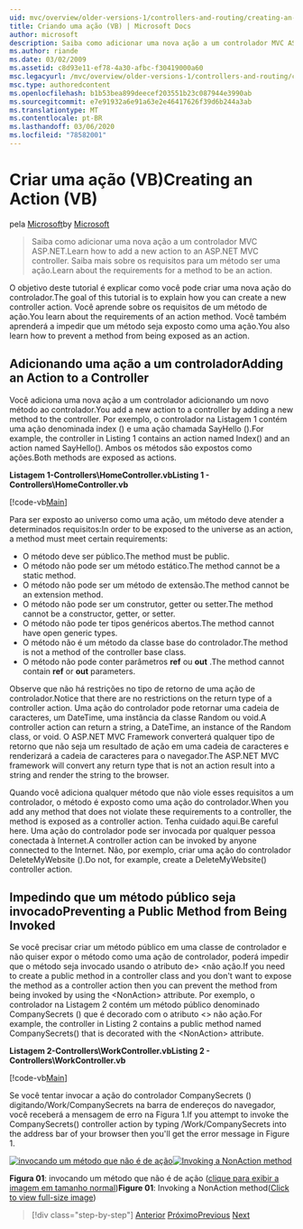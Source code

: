 ```yaml
---
uid: mvc/overview/older-versions-1/controllers-and-routing/creating-an-action-vb
title: Criando uma ação (VB) | Microsoft Docs
author: microsoft
description: Saiba como adicionar uma nova ação a um controlador MVC ASP.NET. Saiba mais sobre os requisitos para um método ser uma ação.
ms.author: riande
ms.date: 03/02/2009
ms.assetid: c8d93e11-ef78-4a30-afbc-f30419000a60
msc.legacyurl: /mvc/overview/older-versions-1/controllers-and-routing/creating-an-action-vb
msc.type: authoredcontent
ms.openlocfilehash: b1b53bea899deecef203551b23c087944e3990ab
ms.sourcegitcommit: e7e91932a6e91a63e2e46417626f39d6b244a3ab
ms.translationtype: MT
ms.contentlocale: pt-BR
ms.lasthandoff: 03/06/2020
ms.locfileid: "78582001"
---
```

# <a name="creating-an-action-vb"></a><span data-ttu-id="10793-104">Criar uma ação (VB)</span><span class="sxs-lookup"><span data-stu-id="10793-104">Creating an Action (VB)</span></span>

<span data-ttu-id="10793-105">pela [Microsoft](https://github.com/microsoft)</span><span class="sxs-lookup"><span data-stu-id="10793-105">by [Microsoft](https://github.com/microsoft)</span></span>

> <span data-ttu-id="10793-106">Saiba como adicionar uma nova ação a um controlador MVC ASP.NET.</span><span class="sxs-lookup"><span data-stu-id="10793-106">Learn how to add a new action to an ASP.NET MVC controller.</span></span> <span data-ttu-id="10793-107">Saiba mais sobre os requisitos para um método ser uma ação.</span><span class="sxs-lookup"><span data-stu-id="10793-107">Learn about the requirements for a method to be an action.</span></span>

<span data-ttu-id="10793-108">O objetivo deste tutorial é explicar como você pode criar uma nova ação do controlador.</span><span class="sxs-lookup"><span data-stu-id="10793-108">The goal of this tutorial is to explain how you can create a new controller action.</span></span> <span data-ttu-id="10793-109">Você aprende sobre os requisitos de um método de ação.</span><span class="sxs-lookup"><span data-stu-id="10793-109">You learn about the requirements of an action method.</span></span> <span data-ttu-id="10793-110">Você também aprenderá a impedir que um método seja exposto como uma ação.</span><span class="sxs-lookup"><span data-stu-id="10793-110">You also learn how to prevent a method from being exposed as an action.</span></span>

## <a name="adding-an-action-to-a-controller"></a><span data-ttu-id="10793-111">Adicionando uma ação a um controlador</span><span class="sxs-lookup"><span data-stu-id="10793-111">Adding an Action to a Controller</span></span>

<span data-ttu-id="10793-112">Você adiciona uma nova ação a um controlador adicionando um novo método ao controlador.</span><span class="sxs-lookup"><span data-stu-id="10793-112">You add a new action to a controller by adding a new method to the controller.</span></span> <span data-ttu-id="10793-113">Por exemplo, o controlador na Listagem 1 contém uma ação denominada index () e uma ação chamada SayHello ().</span><span class="sxs-lookup"><span data-stu-id="10793-113">For example, the controller in Listing 1 contains an action named Index() and an action named SayHello().</span></span> <span data-ttu-id="10793-114">Ambos os métodos são expostos como ações.</span><span class="sxs-lookup"><span data-stu-id="10793-114">Both methods are exposed as actions.</span></span>

<span data-ttu-id="10793-115">**Listagem 1-Controllers\HomeController.vb**</span><span class="sxs-lookup"><span data-stu-id="10793-115">**Listing 1 - Controllers\HomeController.vb**</span></span>

[!code-vb[Main](creating-an-action-vb/samples/sample1.vb)]

<span data-ttu-id="10793-116">Para ser exposto ao universo como uma ação, um método deve atender a determinados requisitos:</span><span class="sxs-lookup"><span data-stu-id="10793-116">In order to be exposed to the universe as an action, a method must meet certain requirements:</span></span>

- <span data-ttu-id="10793-117">O método deve ser público.</span><span class="sxs-lookup"><span data-stu-id="10793-117">The method must be public.</span></span>
- <span data-ttu-id="10793-118">O método não pode ser um método estático.</span><span class="sxs-lookup"><span data-stu-id="10793-118">The method cannot be a static method.</span></span>
- <span data-ttu-id="10793-119">O método não pode ser um método de extensão.</span><span class="sxs-lookup"><span data-stu-id="10793-119">The method cannot be an extension method.</span></span>
- <span data-ttu-id="10793-120">O método não pode ser um construtor, getter ou setter.</span><span class="sxs-lookup"><span data-stu-id="10793-120">The method cannot be a constructor, getter, or setter.</span></span>
- <span data-ttu-id="10793-121">O método não pode ter tipos genéricos abertos.</span><span class="sxs-lookup"><span data-stu-id="10793-121">The method cannot have open generic types.</span></span>
- <span data-ttu-id="10793-122">O método não é um método da classe base do controlador.</span><span class="sxs-lookup"><span data-stu-id="10793-122">The method is not a method of the controller base class.</span></span>
- <span data-ttu-id="10793-123">O método não pode conter parâmetros **ref** ou **out** .</span><span class="sxs-lookup"><span data-stu-id="10793-123">The method cannot contain **ref** or **out** parameters.</span></span>

<span data-ttu-id="10793-124">Observe que não há restrições no tipo de retorno de uma ação de controlador.</span><span class="sxs-lookup"><span data-stu-id="10793-124">Notice that there are no restrictions on the return type of a controller action.</span></span> <span data-ttu-id="10793-125">Uma ação do controlador pode retornar uma cadeia de caracteres, um DateTime, uma instância da classe Random ou void.</span><span class="sxs-lookup"><span data-stu-id="10793-125">A controller action can return a string, a DateTime, an instance of the Random class, or void.</span></span> <span data-ttu-id="10793-126">O ASP.NET MVC Framework converterá qualquer tipo de retorno que não seja um resultado de ação em uma cadeia de caracteres e renderizará a cadeia de caracteres para o navegador.</span><span class="sxs-lookup"><span data-stu-id="10793-126">The ASP.NET MVC framework will convert any return type that is not an action result into a string and render the string to the browser.</span></span>

<span data-ttu-id="10793-127">Quando você adiciona qualquer método que não viole esses requisitos a um controlador, o método é exposto como uma ação do controlador.</span><span class="sxs-lookup"><span data-stu-id="10793-127">When you add any method that does not violate these requirements to a controller, the method is exposed as a controller action.</span></span> <span data-ttu-id="10793-128">Tenha cuidado aqui.</span><span class="sxs-lookup"><span data-stu-id="10793-128">Be careful here.</span></span> <span data-ttu-id="10793-129">Uma ação do controlador pode ser invocada por qualquer pessoa conectada à Internet.</span><span class="sxs-lookup"><span data-stu-id="10793-129">A controller action can be invoked by anyone connected to the Internet.</span></span> <span data-ttu-id="10793-130">Não, por exemplo, criar uma ação do controlador DeleteMyWebsite ().</span><span class="sxs-lookup"><span data-stu-id="10793-130">Do not, for example, create a DeleteMyWebsite() controller action.</span></span>

## <a name="preventing-a-public-method-from-being-invoked"></a><span data-ttu-id="10793-131">Impedindo que um método público seja invocado</span><span class="sxs-lookup"><span data-stu-id="10793-131">Preventing a Public Method from Being Invoked</span></span>

<span data-ttu-id="10793-132">Se você precisar criar um método público em uma classe de controlador e não quiser expor o método como uma ação de controlador, poderá impedir que o método seja invocado usando o atributo de&gt; &lt;não ação.</span><span class="sxs-lookup"><span data-stu-id="10793-132">If you need to create a public method in a controller class and you don't want to expose the method as a controller action then you can prevent the method from being invoked by using the &lt;NonAction&gt; attribute.</span></span> <span data-ttu-id="10793-133">Por exemplo, o controlador na Listagem 2 contém um método público denominado CompanySecrets () que é decorado com o atributo &lt;&gt; não ação.</span><span class="sxs-lookup"><span data-stu-id="10793-133">For example, the controller in Listing 2 contains a public method named CompanySecrets() that is decorated with the &lt;NonAction&gt; attribute.</span></span>

<span data-ttu-id="10793-134">**Listagem 2-Controllers\WorkController.vb**</span><span class="sxs-lookup"><span data-stu-id="10793-134">**Listing 2 - Controllers\WorkController.vb**</span></span>

[!code-vb[Main](creating-an-action-vb/samples/sample2.vb)]

<span data-ttu-id="10793-135">Se você tentar invocar a ação do controlador CompanySecrets () digitando/Work/CompanySecrets na barra de endereços do navegador, você receberá a mensagem de erro na Figura 1.</span><span class="sxs-lookup"><span data-stu-id="10793-135">If you attempt to invoke the CompanySecrets() controller action by typing /Work/CompanySecrets into the address bar of your browser then you'll get the error message in Figure 1.</span></span>

<span data-ttu-id="10793-136">[![invocando um método que não é de ação](creating-an-action-vb/_static/image1.jpg)](creating-an-action-vb/_static/image1.png)</span><span class="sxs-lookup"><span data-stu-id="10793-136">[![Invoking a NonAction method](creating-an-action-vb/_static/image1.jpg)](creating-an-action-vb/_static/image1.png)</span></span>

<span data-ttu-id="10793-137">**Figura 01**: invocando um método que não é de ação ([clique para exibir a imagem em tamanho normal](creating-an-action-vb/_static/image2.png))</span><span class="sxs-lookup"><span data-stu-id="10793-137">**Figure 01**: Invoking a NonAction method([Click to view full-size image](creating-an-action-vb/_static/image2.png))</span></span>

> [!div class="step-by-step"]
> <span data-ttu-id="10793-138">[Anterior](creating-a-controller-vb.md)
> [Próximo](aspnet-mvc-controllers-overview-cs.md)</span><span class="sxs-lookup"><span data-stu-id="10793-138">[Previous](creating-a-controller-vb.md)
[Next](aspnet-mvc-controllers-overview-cs.md)</span></span>
